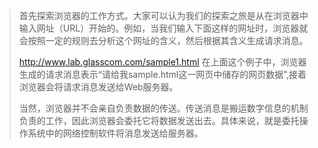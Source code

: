 > 首先探索浏览器的工作方式。大家可以认为我们的探索之旅是从在浏览器中输入网址（URL）开始的。例如，当我们输入下面这样的网址时，浏览器就会按照一定的规则去分析这个网址的含义，然后根据其含义生成请求消息。
>
> http://www.lab.glasscom.com/sample1.html
> 在上面这个例子中，浏览器生成的请求消息表示“请给我sample.html这一网页中储存的网页数据”,接着浏览器会将请求消息发送给Web服务器。
>
> 当然，浏览器并不会亲自负责数据的传送。传送消息是搬运数字信息的机制负责的工作，因此浏览器会委托它将数据发送出去。具体来说，就是委托操作系统中的网络控制软件将消息发送给服务器。